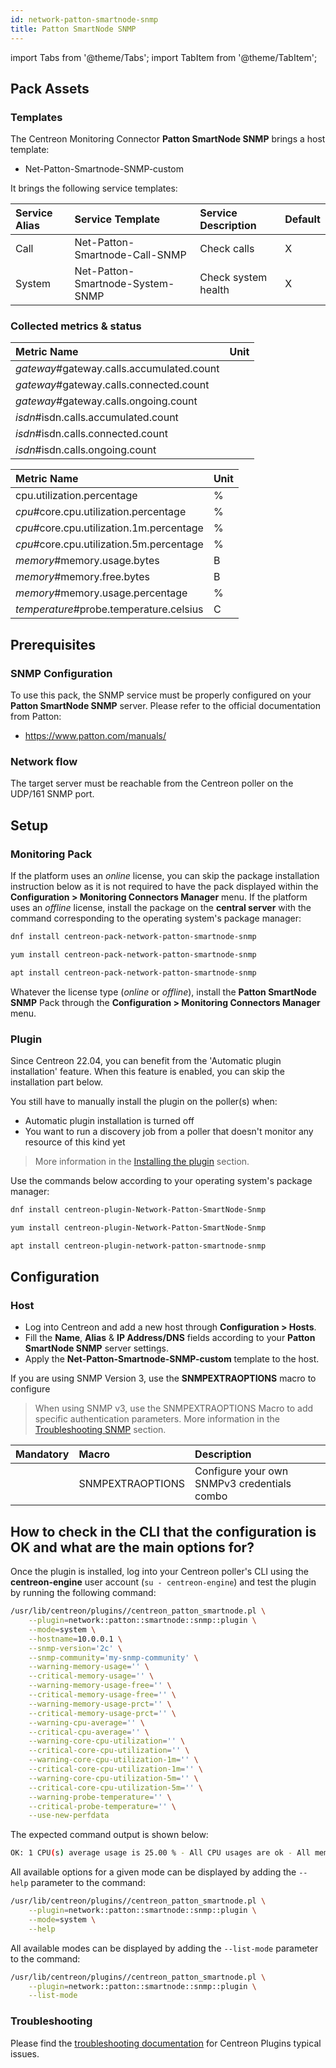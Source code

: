 ```yaml
---
id: network-patton-smartnode-snmp
title: Patton SmartNode SNMP
---
```

import Tabs from '@theme/Tabs';
import TabItem from '@theme/TabItem';


## Pack Assets

### Templates

The Centreon Monitoring Connector **Patton SmartNode SNMP** brings a host template:

* Net-Patton-Smartnode-SNMP-custom

It brings the following service templates:

| Service Alias | Service Template                 | Service Description | Default |
|:--------------|:---------------------------------|:--------------------|:--------|
| Call          | Net-Patton-Smartnode-Call-SNMP   | Check calls         | X       |
| System        | Net-Patton-Smartnode-System-SNMP | Check system health | X       |

### Collected metrics & status

<Tabs groupId="sync">
<TabItem value="Call" label="Call">

| Metric Name                               | Unit |
|:------------------------------------------|:-----|
| *gateway*#gateway.calls.accumulated.count |      |
| *gateway*#gateway.calls.connected.count   |      |
| *gateway*#gateway.calls.ongoing.count     |      |
| *isdn*#isdn.calls.accumulated.count       |      |
| *isdn*#isdn.calls.connected.count         |      |
| *isdn*#isdn.calls.ongoing.count           |      |

</TabItem>
<TabItem value="System" label="System">

| Metric Name                              | Unit  |
|:-----------------------------------------|:------|
| cpu.utilization.percentage               | %     |
| *cpu*#core.cpu.utilization.percentage    | %     |
| *cpu*#core.cpu.utilization.1m.percentage | %     |
| *cpu*#core.cpu.utilization.5m.percentage | %     |
| *memory*#memory.usage.bytes              | B     |
| *memory*#memory.free.bytes               | B     |
| *memory*#memory.usage.percentage         | %     |
| *temperature*#probe.temperature.celsius  | C     |

</TabItem>
</Tabs>

## Prerequisites

### SNMP Configuration

To use this pack, the SNMP service must be properly configured on your **Patton SmartNode SNMP**
server. Please refer to the official documentation from Patton:
* https://www.patton.com/manuals/

### Network flow

The target server must be reachable from the Centreon poller on the UDP/161
SNMP port.

## Setup

### Monitoring Pack

If the platform uses an *online* license, you can skip the package installation
instruction below as it is not required to have the pack displayed within the
**Configuration > Monitoring Connectors Manager** menu.
If the platform uses an *offline* license, install the package on the **central server**
with the command corresponding to the operating system's package manager:

<Tabs groupId="sync">
<TabItem value="Alma / RHEL / Oracle Linux 8" label="Alma / RHEL / Oracle Linux 8">

```bash
dnf install centreon-pack-network-patton-smartnode-snmp
```

</TabItem>
<TabItem value="CentOS 7" label="CentOS 7">

```bash
yum install centreon-pack-network-patton-smartnode-snmp
```

</TabItem>
<TabItem value="Debian 11" label="Debian 11">

```bash
apt install centreon-pack-network-patton-smartnode-snmp
```

</TabItem>
</Tabs>

Whatever the license type (*online* or *offline*), install the **Patton SmartNode SNMP** Pack through
the **Configuration > Monitoring Connectors Manager** menu.

### Plugin

Since Centreon 22.04, you can benefit from the 'Automatic plugin installation' feature.
When this feature is enabled, you can skip the installation part below.

You still have to manually install the plugin on the poller(s) when:
- Automatic plugin installation is turned off
- You want to run a discovery job from a poller that doesn't monitor any resource of this kind yet

> More information in the [Installing the plugin](/docs/monitoring/pluginpacks/#installing-the-plugin) section.

Use the commands below according to your operating system's package manager:

<Tabs groupId="sync">
<TabItem value="Alma / RHEL / Oracle Linux 8" label="Alma / RHEL / Oracle Linux 8">

```bash
dnf install centreon-plugin-Network-Patton-SmartNode-Snmp
```

</TabItem>
<TabItem value="CentOS 7" label="CentOS 7">

```bash
yum install centreon-plugin-Network-Patton-SmartNode-Snmp
```

</TabItem>
<TabItem value="Debian 11" label="Debian 11">

```bash
apt install centreon-plugin-network-patton-smartnode-snmp
```

</TabItem>
</Tabs>

## Configuration

### Host

* Log into Centreon and add a new host through **Configuration > Hosts**.
* Fill the **Name**, **Alias** & **IP Address/DNS** fields according to your **Patton SmartNode SNMP** server settings.
* Apply the **Net-Patton-Smartnode-SNMP-custom** template to the host.

If you are using SNMP Version 3, use the **SNMPEXTRAOPTIONS** macro to configure
> When using SNMP v3, use the SNMPEXTRAOPTIONS Macro to add specific authentication parameters.
> More information in the [Troubleshooting SNMP](../getting-started/how-to-guides/troubleshooting-plugins.md#snmpv3-options-mapping) section.

| Mandatory   | Macro            | Description                                  |
|:------------|:-----------------|:---------------------------------------------|
|             | SNMPEXTRAOPTIONS | Configure your own SNMPv3 credentials combo  |

## How to check in the CLI that the configuration is OK and what are the main options for?

Once the plugin is installed, log into your Centreon poller's CLI using the
**centreon-engine** user account (`su - centreon-engine`) and test the plugin by
running the following command:

```bash
/usr/lib/centreon/plugins//centreon_patton_smartnode.pl \
    --plugin=network::patton::smartnode::snmp::plugin \
    --mode=system \
    --hostname=10.0.0.1 \
    --snmp-version='2c' \
    --snmp-community='my-snmp-community' \
    --warning-memory-usage='' \
    --critical-memory-usage='' \
    --warning-memory-usage-free='' \
    --critical-memory-usage-free='' \
    --warning-memory-usage-prct='' \
    --critical-memory-usage-prct='' \
    --warning-cpu-average='' \
    --critical-cpu-average='' \
    --warning-core-cpu-utilization='' \
    --critical-core-cpu-utilization='' \
    --warning-core-cpu-utilization-1m='' \
    --critical-core-cpu-utilization-1m='' \
    --warning-core-cpu-utilization-5m='' \
    --critical-core-cpu-utilization-5m='' \
    --warning-probe-temperature='' \
    --critical-probe-temperature='' \
    --use-new-perfdata
```

The expected command output is shown below:

```bash
OK: 1 CPU(s) average usage is 25.00 % - All CPU usages are ok - All memory usages are ok - All temperatures are ok | 'cpu.utilization.percentage'=25.00%;;;0;100 '1#core.cpu.utilization.percentage'=10.00%;;;0;100 '1#core.cpu.utilization.1m.percentage'=4.00%;;;0;100 '1#core.cpu.utilization.5m.percentage'=3.00%;;;0;100 '2#core.cpu.utilization.percentage'=15.00%;;;0;100 '2#core.cpu.utilization.1m.percentage'=5.00%;;;0;100 '2#core.cpu.utilization.5m.percentage'=2.00%;;;0;100 '1#memory.usage.bytes'=10997440B;;;0;400000000 '1#memory.free.bytes'=233509184B;;;0;400000000 '1#memory.usage.percentage'=2.75%;;;0;100 '2#memory.usage.bytes'=200000000B;;;0;300000000 '2#memory.free.bytes'=100000000B;;;0;300000000 '2#memory.usage.percentage'=66.67%;;;0;100 '1#probe.temperature.celsius'=47.00C;;;0;100 '2#probe.temperature.celsius'=43.00C;;;0;100
```

All available options for a given mode can be displayed by adding the
`--help` parameter to the command:

```bash
/usr/lib/centreon/plugins//centreon_patton_smartnode.pl \
    --plugin=network::patton::smartnode::snmp::plugin \
    --mode=system \
    --help
```

All available modes can be displayed by adding the `--list-mode` parameter to
the command:

```bash
/usr/lib/centreon/plugins//centreon_patton_smartnode.pl \
    --plugin=network::patton::smartnode::snmp::plugin \
    --list-mode
```

### Troubleshooting

Please find the [troubleshooting documentation](../getting-started/how-to-guides/troubleshooting-plugins.md)
for Centreon Plugins typical issues.